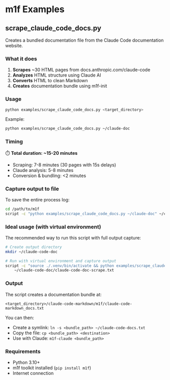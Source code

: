 # m1f Examples

## scrape_claude_code_docs.py

Creates a bundled documentation file from the Claude Code documentation website.

### What it does

1. **Scrapes** ~30 HTML pages from docs.anthropic.com/claude-code
2. **Analyzes** HTML structure using Claude AI
3. **Converts** HTML to clean Markdown
4. **Creates** documentation bundle using m1f-init

### Usage

```bash
python examples/scrape_claude_code_docs.py <target_directory>
```

Example:

```bash
python examples/scrape_claude_code_docs.py ~/claude-doc
```

### Timing

⏱️ **Total duration: ~15-20 minutes**

- Scraping: 7-8 minutes (30 pages with 15s delays)
- Claude analysis: 5-8 minutes
- Conversion & bundling: <2 minutes

### Capture output to file

To save the entire process log:

```bash
cd /path/to/m1f
script -c "python examples/scrape_claude_code_docs.py ~/claude-doc" ~/claude-code-doc-scrape.txt
```

### Ideal usage (with virtual environment)

The recommended way to run this script with full output capture:

```bash
# Create output directory
mkdir ~/claude-code-doc

# Run with virtual environment and capture output
script -c "source ./.venv/bin/activate && python examples/scrape_claude_code_docs.py ~/claude-code-doc" \
    ~/claude-code-doc/claude-code-doc-scrape.txt
```

### Output

The script creates a documentation bundle at:

```
<target_directory>/claude-code-markdown/m1f/claude-code-markdown_docs.txt
```

You can then:

- Create a symlink: `ln -s <bundle_path> ~/claude-code-docs.txt`
- Copy the file: `cp <bundle_path> <destination>`
- Use with Claude: `m1f-claude <bundle_path>`

### Requirements

- Python 3.10+
- m1f toolkit installed (`pip install m1f`)
- Internet connection
